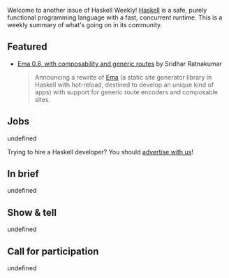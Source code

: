 Welcome to another issue of Haskell Weekly!
[Haskell](https://www.haskell.org) is a safe, purely functional programming language with a fast, concurrent runtime.
This is a weekly summary of what's going on in its community.

## Featured
- [Ema 0.8, with composability and generic routes](https://srid.ca/ema-0.8) by Sridhar Ratnakumar
  > Announcing a rewrite of [Ema](https://ema.srid.ca/) (a static site generator library in Haskell with hot-reload, destined to develop an unique kind of apps) with support for generic route encoders and composable sites.

## Jobs

undefined

Trying to hire a Haskell developer?
You should [advertise with us](https://haskellweekly.news/advertising.html)!

## In brief

undefined

## Show & tell

undefined

## Call for participation

undefined
